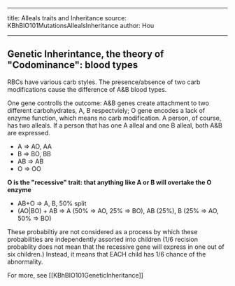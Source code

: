 ---
title: Alleals traits and Inheritance
source: KBhBIO101MutationsAllealsInheritance
author: Hou

***

## Genetic Inherintance, the theory of "Codominance": blood types
RBCs have various carb styles. The presence/absence of two carb modifications cause the difference of A&B blood types. 

One gene controlls the outcome: A&B genes create attachment to two different carbohydrates, A, B respectviely; O gene encodes a lack of enzyme function, which means no carb modification. A person, of course, has two alleals. If a person that has one A alleal and one B alleal, both A&B are expressed.

- A => AO, AA
- B => BO, BB
- AB => AB
- O => OO

**O is the "recessive" trait: that anything like A or B will overtake the O enzyme**

- AB+O => A, B, 50% split
-  (AO|BO) + AB => A (50% => AO, 25% => BO), AB (25%), B (25% => AO, 50% => BO)

These probabiltiy are not considered as a process by which these probabilities are independently assorted into children (1/6 recision probablity does not mean that the recessive gene will express in one out of six children.) Instead, it means that EACH child has 1/6 chance of the abnormality.

For more, see [[KBhBIO101GeneticInheritance]]

